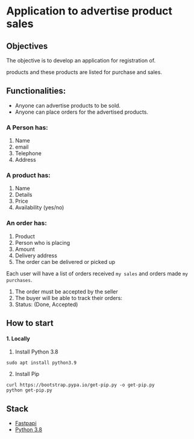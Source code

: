 # Application to advertise product sales
## Objectives

The objective is to develop an application for registration of.

products and these products are listed for purchase and sales.

## Functionalities:

- Anyone can advertise products to be sold.
- Anyone can place orders for the advertised products.

### A Person has:
1. Name
2. email
3. Telephone
4. Address

### A product has:
1. Name
2. Details
3. Price
4. Availability (yes/no)

### An order has:
1. Product
2. Person who is placing
3. Amount
4. Delivery address
5. The order can be delivered or picked up

Each user will have a list of orders received ` my sales ` and orders made ` my purchases `.
1. The order must be accepted by the seller
2. The buyer will be able to track their orders:
3. Status: (Done, Accepted)

## How to start
#### 1. Locally
1. Install Python 3.8
```terminal
sudo apt install python3.9
```
2. Install Pip
```terminal
curl https://bootstrap.pypa.io/get-pip.py -o get-pip.py
python get-pip.py
```

## Stack
- [Fastpapi](https://fastapi.tiangolo.com/)
- [Python 3.8](https://docs.python.org/3.8/)
